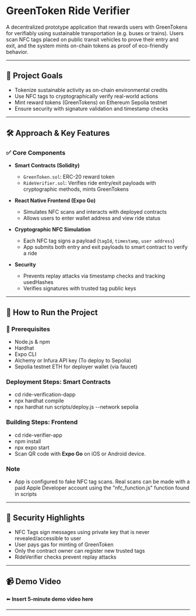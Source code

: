 # GreenToken Ride Verifier

A decentralized prototype application that rewards users with GreenTokens for verifiably using sustainable transportation (e.g. buses or trains). Users scan NFC tags placed on public transit vehicles to prove their entry and exit, and the system mints on-chain tokens as proof of eco-friendly behavior.

---

## 🚀 Project Goals

- Tokenize sustainable activity as on-chain environmental credits
- Use NFC tags to cryptographically verify real-world actions
- Mint reward tokens (GreenTokens) on Ethereum Sepolia testnet
- Ensure security with signature validation and timestamp checks

---

## 🛠 Approach & Key Features

### ✅ Core Components
- **Smart Contracts (Solidity)**
  - `GreenToken.sol`: ERC-20 reward token
  - `RideVerifier.sol`: Verifies ride entry/exit payloads with cryptographic methods, mints GreenTokens

- **React Native Frontend (Expo Go)**
  - Simulates NFC scans and interacts with deployed contracts 
  - Allows users to enter wallet address and view ride status

- **Cryptographic NFC Simulation**
  - Each NFC tag signs a payload (`tagId`, `timestamp`, `user address`)
  - App submits both entry and exit payloads to smart contract to verify a ride

- **Security**
  - Prevents replay attacks via timestamp checks and tracking usedHashes
  - Verifies signatures with trusted tag public keys

---

## 🧪 How to Run the Project

### 💾 Prerequisites
- Node.js & npm
- Hardhat
- Expo CLI
- Alchemy or Infura API key (To deploy to Sepolia)
- Sepolia testnet ETH for deployer wallet (via faucet)

### Deployment Steps: Smart Contracts

- cd ride-verification-dapp
- npx hardhat compile
- npx hardhat run scripts/deploy.js --network sepolia

### Building Steps: Frontend

- cd ride-verifier-app
- npm install
- npx expo start
- Scan QR code with **Expo Go** on iOS or Android device.

### Note

- App is configured to fake NFC tag scans. Real scans can be made with a paid Apple Developer account using the "nfc_function.js" function found in scripts

---

## 🔐 Security Highlights
- NFC Tags sign messages using private key that is never revealed/accessible to user
- User pays gas for minting of GreenToken
- Only the contract owner can register new trusted tags
- RideVerifier checks prevent replay attacks

---

## 📹 Demo Video

⬅️ **Insert 5-minute demo video here**


---
